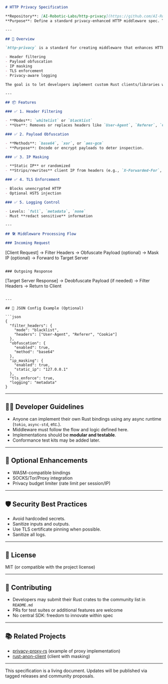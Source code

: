 ```markdown
# HTTP Privacy Specification

**Repository**: [AI-Robotic-Labs/http-privacy](https://github.com/AI-Robotic-Labs/http-privacy)  
**Purpose**: Define a standard privacy-enhanced HTTP middleware spec. This allows developers to build their own compliant Rust bindings or clients independently.

---

## 📌 Overview

`http-privacy` is a standard for creating middleware that enhances HTTP privacy. It protects HTTP metadata and payloads using:

- Header filtering
- Payload obfuscation
- IP masking
- TLS enforcement
- Privacy-aware logging

The goal is to let developers implement custom Rust clients/libraries while conforming to the spec.

---

## 📦 Features

### ✅ 1. Header Filtering

- **Modes**: `whitelist` or `blacklist`
- **Use**: Removes or replaces headers like `User-Agent`, `Referer`, `Cookie`, `X-Forwarded-For`.

### ✅ 2. Payload Obfuscation

- **Methods**: `base64`, `xor`, or `aes-gcm`
- **Purpose**: Encode or encrypt payloads to deter inspection.

### ✅ 3. IP Masking

- **Static IP** or randomized
- **Strips/rewrites** client IP from headers (e.g., `X-Forwarded-For`, `CF-Connecting-IP`)

### ✅ 4. TLS Enforcement

- Blocks unencrypted HTTP
- Optional HSTS injection

### ✅ 5. Logging Control

- Levels: `full`, `metadata`, `none`
- Must **redact sensitive** information

---

## 🛠️ Middleware Processing Flow

### Incoming Request

```

\[Client Request]
→ Filter Headers
→ Obfuscate Payload (optional)
→ Mask IP (optional)
→ Forward to Target Server

```

### Outgoing Response

```

\[Target Server Response]
→ Deobfuscate Payload (if needed)
→ Filter Headers
→ Return to Client

````

---

## 🧪 JSON Config Example (Optional)

```json
{
  "filter_headers": {
    "mode": "blacklist",
    "headers": ["User-Agent", "Referer", "Cookie"]
  },
  "obfuscation": {
    "enabled": true,
    "method": "base64"
  },
  "ip_masking": {
    "enabled": true,
    "static_ip": "127.0.0.1"
  },
  "tls_enforce": true,
  "logging": "metadata"
}
````

---

## 🧑‍💻 Developer Guidelines

* Anyone can implement their own Rust bindings using any async runtime (`tokio`, `async-std`, etc.).
* Middleware must follow the flow and logic defined here.
* Implementations should be **modular and testable**.
* Conformance test kits may be added later.

---

## 🧰 Optional Enhancements

* WASM-compatible bindings
* SOCKS/Tor/Proxy integration
* Privacy budget limiter (rate limit per session/IP)

---

## 🛡️ Security Best Practices

* Avoid hardcoded secrets.
* Sanitize inputs and outputs.
* Use TLS certificate pinning when possible.
* Sanitize all logs.

---

## 📄 License

MIT (or compatible with the project license)

---

## 🤝 Contributing

* Developers may submit their Rust crates to the community list in `README.md`
* PRs for test suites or additional features are welcome
* No central SDK: freedom to innovate within spec

---

## 📚 Related Projects

* [privacy-proxy-rs](https://github.com/) (example of proxy implementation)
* [rust-anon-client](https://github.com/) (client with masking)

---

This specification is a living document. Updates will be published via tagged releases and community proposals.

```
